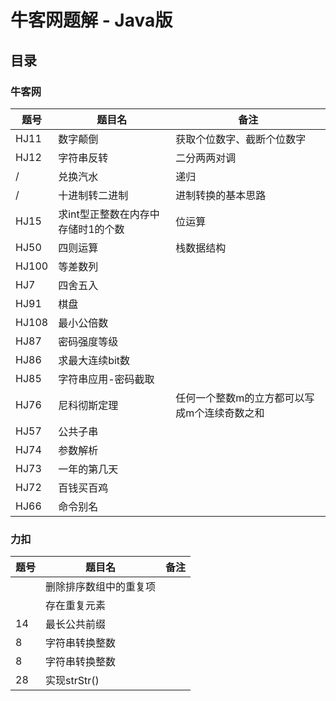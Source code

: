 # 牛客网题解 - Java版

## 目录

### 牛客网

| 题号  | 题目名  | 备注  |
|---|---|---|
| HJ11  | 数字颠倒  | 获取个位数字、截断个位数字  |
| HJ12  | 字符串反转  | 二分两两对调  |
| /  | 兑换汽水  |  递归 |
| /  | 十进制转二进制  | 进制转换的基本思路 |
| HJ15  | 求int型正整数在内存中存储时1的个数  | 位运算 |
| HJ50  | 四则运算  | 栈数据结构  |
| HJ100  | 等差数列  |   |
| HJ7  | 四舍五入  |   |
| HJ91  | 棋盘  |   |
| HJ108  | 最小公倍数  |   |
| HJ87  | 密码强度等级  |   |
| HJ86  | 求最大连续bit数  |   |
| HJ85  | 字符串应用-密码截取  |   |
| HJ76  | 尼科彻斯定理  | 任何一个整数m的立方都可以写成m个连续奇数之和  |
| HJ57  | 公共子串 |   |
| HJ74  | 参数解析 |   |
| HJ73  | 一年的第几天 |   |
| HJ72  | 百钱买百鸡 |   |
| HJ66  | 命令别名 |   |

### 力扣
| 题号  | 题目名  | 备注  |
|---|---|---|
|   | 删除排序数组中的重复项  |  |
|   | 存在重复元素  |  |
| 14  | 最长公共前缀  |  |
| 8  | 字符串转换整数  |  |
| 8  | 字符串转换整数  |  |
| 28  | 实现strStr()  |  |

